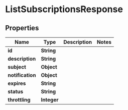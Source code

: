 

# ListSubscriptionsResponse


## Properties

| Name | Type | Description | Notes |
|------------ | ------------- | ------------- | -------------|
|**id** | **String** |  |  |
|**description** | **String** |  |  |
|**subject** | **Object** |  |  |
|**notification** | **Object** |  |  |
|**expires** | **String** |  |  |
|**status** | **String** |  |  |
|**throttling** | **Integer** |  |  |



